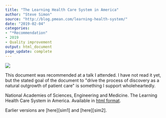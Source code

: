 ```yaml
---
title: "The Learning Health Care System in America"
author: "Steve Simon"
source: "http://blog.pmean.com/learning-health-system/"
date: "2019-02-04"
categories:
- "*Recommendation"
- 2019
- Quality improvement
output: html_document
page_update: complete
---
```


![](http://www.pmean.com/new-images/19/learning-health-system01.png)

<div class="notes">

This document was recommended at a talk I attended. I have not read it yet, but the stated goal of the document to "drive the process of discovery as a natural outgrowth of patient care" is something I support wholeheartedly.

National Academies of Sciences, Engineering and Medicine. The Learning Health Care System in America. Available in [html format][nas1].

[nas1]: http://www.nationalacademies.org/hmd/Activities/Quality/LearningHealthCare.aspx

</div>
Earlier versions are [here][sim1] and [here][sim2].
 
[sim1]: http://blog.pmean.com/learning-health-system/
[sim2]: http://new.pmean.com/learning-health-system/
 
